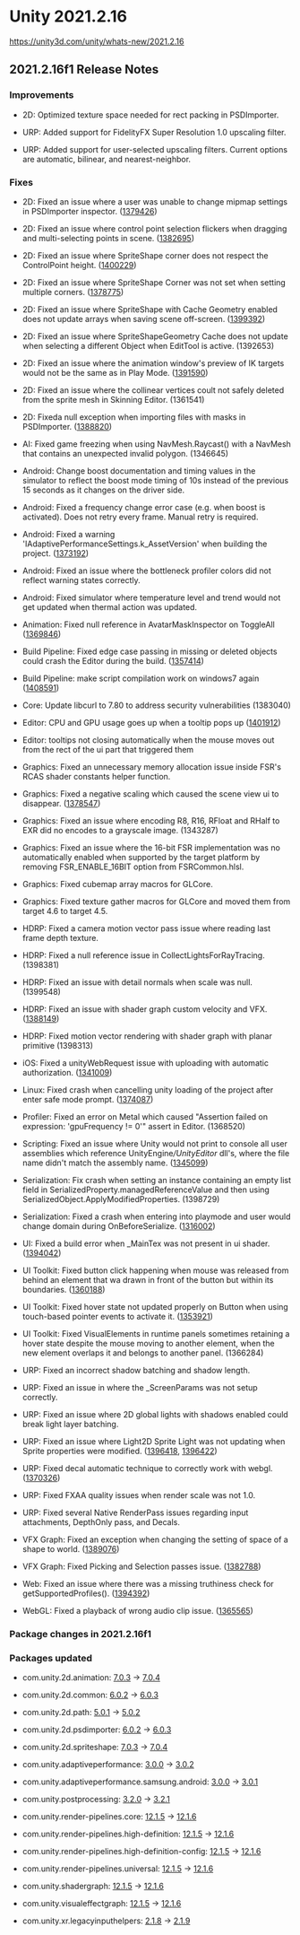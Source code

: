 # Unity 2021.2.16
https://unity3d.com/unity/whats-new/2021.2.16

## 2021.2.16f1 Release Notes


### Improvements
<ul>
<li><p>2D: Optimized texture space needed for rect packing in PSDImporter.</p></li>
<li><p>URP: Added support for FidelityFX Super Resolution 1.0 upscaling filter.</p></li>
<li><p>URP: Added support for user-selected upscaling filters. Current options are automatic, bilinear, and nearest-neighbor.</p></li>
</ul>

### Fixes
<ul>
<li><p>2D: Fixed an issue where a user was unable to change mipmap settings in PSDImporter inspector. (<a href="https://issuetracker.unity3d.com/issues/mip-map-filtering-cant-be-changed-in-psd-importer-settings">1379426</a>)</p></li>
<li><p>2D: Fixed an issue where control point selection flickers when dragging and multi-selecting points in scene. (<a href="https://issuetracker.unity3d.com/issues/2d-spriteshape-control-point-selection-flickers-when-drag-and-multi-select-points-in-scene">1382695</a>)</p></li>
<li><p>2D: Fixed an issue where SpriteShape corner does not respect the ControlPoint height. (<a href="https://issuetracker.unity3d.com/issues/spriteshaperenderer-corner-does-not-respect-the-control-point-height">1400229</a>)</p></li>
<li><p>2D: Fixed an issue where SpriteShape Corner was not set when setting multiple corners. (<a href="https://issuetracker.unity3d.com/issues/height-is-editable-for-a-single-control-point-when-multiple-points-are-selected-in-sprite-shape-controller">1378775</a>)</p></li>
<li><p>2D: Fixed an issue where SpriteShape with Cache Geometry enabled does not update arrays when saving scene off-screen. (<a href="https://issuetracker.unity3d.com/issues/2d-sprite-shape-spriteshape-with-cache-geometry-enabled-does-not-update-arrays-when-off-screen">1399392</a>)</p></li>
<li><p>2D: Fixed an issue where SpriteShapeGeometry Cache does not update when selecting a different Object when EditTool is active. (1392653)</p></li>
<li><p>2D: Fixed an issue where the animation window's preview of IK targets would not be the same as in Play Mode. (<a href="https://issuetracker.unity3d.com/issues/animations-look-different-in-preview">1391590</a>)</p></li>
<li><p>2D: Fixed an issue where the collinear vertices coult not safely deleted from the sprite mesh in Skinning Editor. (1361541)</p></li>
<li><p>2D: Fixeda  null exception when importing files with masks in PSDImporter. (<a href="https://issuetracker.unity3d.com/issues/nullreferenceexception-is-thrown-when-attempting-to-make-changes-to-a-psd-file">1388820</a>)</p></li>
<li><p>AI: Fixed game freezing when using NavMesh.Raycast() with a NavMesh that contains an unexpected invalid polygon. (1346645)</p></li>
<li><p>Android: Change boost documentation and timing values in the simulator to reflect the boost mode timing of 10s instead of the previous 15 seconds as it changes on the driver side.</p></li>
<li><p>Android: Fixed a frequency change error case (e.g. when boost is activated). Does not retry every frame. Manual retry is required.</p></li>
<li><p>Android: Fixed a warning 'IAdaptivePerformanceSettings.k_AssetVersion' when building the project. (<a href="https://issuetracker.unity3d.com/issues/adaptiveperformance-adaptive-performance-warning-iadaptiveperformancesettings-dot-k-assetversion-when-building-the-project">1373192</a>)</p></li>
<li><p>Android: Fixed an issue where the bottleneck profiler colors did not reflect warning states correctly.</p></li>
<li><p>Android: Fixed simulator where temperature level and trend would not get updated when thermal action was updated.</p></li>
<li><p>Animation: Fixed null reference in AvatarMaskInspector on ToggleAll (<a href="https://issuetracker.unity3d.com/issues/nullreferenceexception-when-clicking-toggle-all-on-the-transform-mask-of-an-animation-clip-for-certain-humanoid-characters">1369846</a>)</p></li>
<li><p>Build Pipeline: Fixed edge case passing in missing or deleted objects could crash the Editor during the build. (<a href="https://issuetracker.unity3d.com/issues/crash-on-buildpipeline-writesceneserializedfile-when-building-addressable-content">1357414</a>)</p></li>
<li><p>Build Pipeline: make script compilation work on windows7 again (<a href="https://issuetracker.unity3d.com/issues/script-compilation-fails-with-internal-build-system-error-backend-exited-with-code-1073741511-on-windows-7">1408591</a>)</p></li>
<li><p>Core: Update libcurl to 7.80 to address security vulnerabilities (1383040)</p></li>
<li><p>Editor: CPU and GPU usage goes up when a tooltip pops up (<a href="https://issuetracker.unity3d.com/issues/cpu-and-gpu-usage-goes-up-when-a-tooltip-pops-up">1401912</a>)</p></li>
<li><p>Editor: tooltips not closing automatically when the mouse moves out from the rect of the ui part that triggered them</p></li>
<li><p>Graphics: Fixed  an unnecessary memory allocation issue inside FSR's RCAS shader constants helper function.</p></li>
<li><p>Graphics: Fixed a negative scaling which caused the scene view ui to disappear. (<a href="https://issuetracker.unity3d.com/issues/scene-toolbox-is-invisible-while-using-rect-or-rotate-tool-if-selected-object-has-negative-scale">1378547</a>)</p></li>
<li><p>Graphics: Fixed an issue where encoding R8, R16, RFloat and RHalf to EXR did no encodes to a grayscale image. (1343287)</p></li>
<li><p>Graphics: Fixed an issue where the 16-bit FSR implementation was no automatically enabled when supported by the target platform by removing FSR_ENABLE_16BIT option from FSRCommon.hlsl.</p></li>
<li><p>Graphics: Fixed cubemap array macros for GLCore.</p></li>
<li><p>Graphics: Fixed texture gather macros for GLCore and moved them from target 4.6 to target 4.5.</p></li>
<li><p>HDRP: Fixed a camera motion vector pass issue where reading last frame depth texture.</p></li>
<li><p>HDRP: Fixed a null reference issue in CollectLightsForRayTracing. (1398381)</p></li>
<li><p>HDRP: Fixed an issue with detail normals when scale was null. (1399548)</p></li>
<li><p>HDRP: Fixed an issue with shader graph custom velocity and VFX. (<a href="https://issuetracker.unity3d.com/issues/vfx-throws-shader-errors-when-compiling-it-with-hdrp-shader-graph-attached-that-has-add-custom-velocity-toggled-on">1388149</a>)</p></li>
<li><p>HDRP: Fixed motion vector rendering with shader graph with planar primitive (1398313)</p></li>
<li><p>iOS: Fixed a unityWebRequest issue with uploading with automatic authorization. (<a href="https://issuetracker.unity3d.com/issues/ios-unitywebrequest-does-not-return-when-receiving-http-status-401-unauthorized">1341009</a>)</p></li>
<li><p>Linux: Fixed crash when cancelling unity loading of the project after enter safe mode prompt. (<a href="https://issuetracker.unity3d.com/issues/linux-editor-crashes-at-registerruntimeinitializeandcleanup-executecleanup-when-quitting-from-enter-safe-mode-prompt">1374087</a>)</p></li>
<li><p>Profiler: Fixed an error on Metal which caused "Assertion failed on expression: 'gpuFrequency != 0'" assert in Editor. (1368520)</p></li>
<li><p>Scripting: Fixed an issue where Unity would not print to console all user assemblies which reference UnityEngine<em>/UnityEditor</em> dll's, where the file name didn't match the assembly name. (<a href="https://issuetracker.unity3d.com/issues/only-some-assemblies-fail-to-be-loaded-when-assembly-name-does-not-match-the-file-name">1345099</a>)</p></li>
<li><p>Serialization: Fix crash when setting an instance containing an empty list field in SerializedProperty.managedReferenceValue and then using SerializedObject.ApplyModifiedProperties. (1398729)</p></li>
<li><p>Serialization: Fixed a crash when entering into playmode and user would change domain during OnBeforeSerialize. (<a href="https://issuetracker.unity3d.com/issues/crash-with-various-stack-traces-when-entering-play-mode-after-restarting-the-editor">1316002</a>)</p></li>
<li><p>UI: Fixed a build error when _MainTex was not present in ui shader. (<a href="https://issuetracker.unity3d.com/issues/error-is-thrown-in-build-when-using-shader-with-no-maintex-property">1394042</a>)</p></li>
<li><p>UI Toolkit: Fixed button click happening when mouse was released from behind an element that wa drawn in front of the button but within its boundaries. (<a href="https://issuetracker.unity3d.com/issues/uitoolkit-the-button-dot-clicked-callback-is-triggered-when-hovering-the-mouse-up-on-the-blocking-element">1360188</a>)</p></li>
<li><p>UI Toolkit: Fixed hover state not updated properly on Button when using touch-based pointer events to activate it. (<a href="https://issuetracker.unity3d.com/issues/mobile-transitions-get-stuck-when-the-touch-that-activated-the-transition-is-swiped-off-of-the-object">1353921</a>)</p></li>
<li><p>UI Toolkit: Fixed VisualElements in runtime panels sometimes retaining a hover state despite the mouse moving to another element, when the new element overlaps it and belongs to another panel. (1366284)</p></li>
<li><p>URP: Fixed an incorrect shadow batching and shadow length.</p></li>
<li><p>URP: Fixed an issue in where the _ScreenParams was not setup correctly.</p></li>
<li><p>URP: Fixed an issue where 2D global lights with shadows enabled could break light layer batching.</p></li>
<li><p>URP: Fixed an issue where Light2D Sprite Light was not updating when Sprite properties were modified. (<a href="https://issuetracker.unity3d.com/issues/2d-urp-sprite-light-2d-doesnt-update-when-sprite-ppu-is-changed">1396418</a>, <a href="https://issuetracker.unity3d.com/issues/2d-urp-sprite-light-2d-visuals-dont-update-when-sprite-texture-is-modified-in-transparent-areas">1396422</a>)</p></li>
<li><p>URP: Fixed decal automatic technique to correctly work with webgl. (<a href="https://issuetracker.unity3d.com/issues/pink-textures-appear-on-decal-projector-when-building-to-webgl2-and-decal-technique-is-set-to-automatic">1370326</a>)</p></li>
<li><p>URP: Fixed FXAA quality issues when render scale was not 1.0.</p></li>
<li><p>URP: Fixed several Native RenderPass issues regarding input attachments, DepthOnly pass, and Decals.</p></li>
<li><p>VFX Graph: Fixed an exception when changing the setting of space of a shape to world. (<a href="https://issuetracker.unity3d.com/issues/vfx-graph-gizmos-of-the-shape-disappear-when-connecting-any-node-to-the-transform-shape-block-and-changing-its-space-to-world">1389076</a>)</p></li>
<li><p>VFX Graph: Fixed Picking and Selection passes issue. (<a href="https://issuetracker.unity3d.com/issues/vulkan-shader-requires-vertex-data-and-is-not-compatible-with-drawindexednullgeometry">1382788</a>)</p></li>
<li><p>Web: Fixed an issue where there was a missing truthiness check for getSupportedProfiles(). (<a href="https://issuetracker.unity3d.com/issues/webplatform-android-app-crashes-on-launch-on-some-devices-with-typeerror-ext-dot-getsupportedprofiles-is-not-a-function-error">1394392</a>)</p></li>
<li><p>WebGL: Fixed a playback of wrong audio clip issue. (<a href="https://issuetracker.unity3d.com/issues/webgl-audio-in-player-gets-distorted-plays-wrong-tracks">1365565</a>)</p></li>
</ul>

### Package changes in 2021.2.16f1

### Packages updated
<ul>
<li><p>com.unity.2d.animation: <a href="https://docs.unity3d.com/Packages/com.unity.2d.animation@7.0//changelog/CHANGELOG.html">7.0.3</a> → <a href="https://docs.unity3d.com/Packages/com.unity.2d.animation@7.0//changelog/CHANGELOG.html">7.0.4</a></p></li>
<li><p>com.unity.2d.common: <a href="https://docs.unity3d.com/Packages/com.unity.2d.common@6.0//changelog/CHANGELOG.html">6.0.2</a> → <a href="https://docs.unity3d.com/Packages/com.unity.2d.common@6.0//changelog/CHANGELOG.html">6.0.3</a></p></li>
<li><p>com.unity.2d.path: <a href="https://docs.unity3d.com/Packages/com.unity.2d.path@5.0//changelog/CHANGELOG.html">5.0.1</a> → <a href="https://docs.unity3d.com/Packages/com.unity.2d.path@5.0//changelog/CHANGELOG.html">5.0.2</a></p></li>
<li><p>com.unity.2d.psdimporter: <a href="https://docs.unity3d.com/Packages/com.unity.2d.psdimporter@6.0//changelog/CHANGELOG.html">6.0.2</a> → <a href="https://docs.unity3d.com/Packages/com.unity.2d.psdimporter@6.0//changelog/CHANGELOG.html">6.0.3</a></p></li>
<li><p>com.unity.2d.spriteshape: <a href="https://docs.unity3d.com/Packages/com.unity.2d.spriteshape@7.0//changelog/CHANGELOG.html">7.0.3</a> → <a href="https://docs.unity3d.com/Packages/com.unity.2d.spriteshape@7.0//changelog/CHANGELOG.html">7.0.4</a></p></li>
<li><p>com.unity.adaptiveperformance: <a href="https://docs.unity3d.com/Packages/com.unity.adaptiveperformance@3.0//changelog/CHANGELOG.html">3.0.0</a> → <a href="https://docs.unity3d.com/Packages/com.unity.adaptiveperformance@3.0//changelog/CHANGELOG.html">3.0.2</a></p></li>
<li><p>com.unity.adaptiveperformance.samsung.android: <a href="https://docs.unity3d.com/Packages/com.unity.adaptiveperformance.samsung.android@3.0//changelog/CHANGELOG.html">3.0.0</a> → <a href="https://docs.unity3d.com/Packages/com.unity.adaptiveperformance.samsung.android@3.0//changelog/CHANGELOG.html">3.0.1</a></p></li>
<li><p>com.unity.postprocessing: <a href="https://docs.unity3d.com/Packages/com.unity.postprocessing@3.2//changelog/CHANGELOG.html">3.2.0</a> → <a href="https://docs.unity3d.com/Packages/com.unity.postprocessing@3.2//changelog/CHANGELOG.html">3.2.1</a></p></li>
<li><p>com.unity.render-pipelines.core: <a href="https://docs.unity3d.com/Packages/com.unity.render-pipelines.core@12.1//changelog/CHANGELOG.html">12.1.5</a> → <a href="https://docs.unity3d.com/Packages/com.unity.render-pipelines.core@12.1//changelog/CHANGELOG.html">12.1.6</a></p></li>
<li><p>com.unity.render-pipelines.high-definition: <a href="https://docs.unity3d.com/Packages/com.unity.render-pipelines.high-definition@12.1//changelog/CHANGELOG.html">12.1.5</a> → <a href="https://docs.unity3d.com/Packages/com.unity.render-pipelines.high-definition@12.1//changelog/CHANGELOG.html">12.1.6</a></p></li>
<li><p>com.unity.render-pipelines.high-definition-config: <a href="https://docs.unity3d.com/Packages/com.unity.render-pipelines.high-definition-config@12.1//changelog/CHANGELOG.html">12.1.5</a> → <a href="https://docs.unity3d.com/Packages/com.unity.render-pipelines.high-definition-config@12.1//changelog/CHANGELOG.html">12.1.6</a></p></li>
<li><p>com.unity.render-pipelines.universal: <a href="https://docs.unity3d.com/Packages/com.unity.render-pipelines.universal@12.1//changelog/CHANGELOG.html">12.1.5</a> → <a href="https://docs.unity3d.com/Packages/com.unity.render-pipelines.universal@12.1//changelog/CHANGELOG.html">12.1.6</a></p></li>
<li><p>com.unity.shadergraph: <a href="https://docs.unity3d.com/Packages/com.unity.shadergraph@12.1//changelog/CHANGELOG.html">12.1.5</a> → <a href="https://docs.unity3d.com/Packages/com.unity.shadergraph@12.1//changelog/CHANGELOG.html">12.1.6</a></p></li>
<li><p>com.unity.visualeffectgraph: <a href="https://docs.unity3d.com/Packages/com.unity.visualeffectgraph@12.1//changelog/CHANGELOG.html">12.1.5</a> → <a href="https://docs.unity3d.com/Packages/com.unity.visualeffectgraph@12.1//changelog/CHANGELOG.html">12.1.6</a></p></li>
<li><p>com.unity.xr.legacyinputhelpers: <a href="https://docs.unity3d.com/Packages/com.unity.xr.legacyinputhelpers@2.1//changelog/CHANGELOG.html">2.1.8</a> → <a href="https://docs.unity3d.com/Packages/com.unity.xr.legacyinputhelpers@2.1//changelog/CHANGELOG.html">2.1.9</a></p></li>
</ul>
